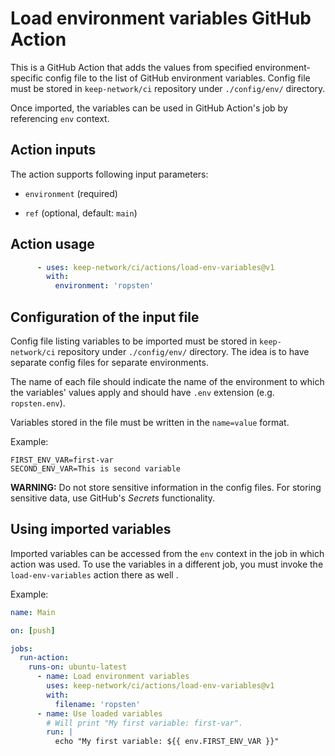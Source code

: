 # Load environment variables GitHub Action

This is a GitHub Action that adds the values from specified environment-specific
config file to the list of GitHub environment variables. Config file must be
stored in `keep-network/ci` repository under `./config/env/` directory.

Once imported, the variables can be used in GitHub Action's job by referencing
`env` context.

## Action inputs

The action supports following input parameters:

- `environment` (required)

- `ref` (optional, default: `main`)

## Action usage

```yaml
      - uses: keep-network/ci/actions/load-env-variables@v1
        with:
          environment: 'ropsten'
```

## Configuration of the input file

Config file listing variables to be imported must be stored in `keep-network/ci`
repository under `./config/env/` directory. The idea is to have
separate config files for separate environments.

The name of each file should indicate the name of the environment to which
the variables' values apply and should have `.env` extension (e.g. `ropsten.env`). 

Variables stored in the file must be written in the `name=value` format.

Example:
```
FIRST_ENV_VAR=first-var
SECOND_ENV_VAR=This is second variable
```

**WARNING:** Do not store sensitive information in the config files. For storing 
sensitive data, use GitHub's _Secrets_ functionality.

## Using imported variables

Imported variables can be accessed from the `env` context in the job in which
action was used. To use the variables in a different job, you must invoke the
`load-env-variables` action there as well .

Example:
```yaml
name: Main

on: [push]

jobs:
  run-action:
    runs-on: ubuntu-latest
      - name: Load environment variables
        uses: keep-network/ci/actions/load-env-variables@v1
        with:
          filename: 'ropsten'
      - name: Use loaded variables
        # Will print "My first variable: first-var".
        run: |
          echo "My first variable: ${{ env.FIRST_ENV_VAR }}"
```